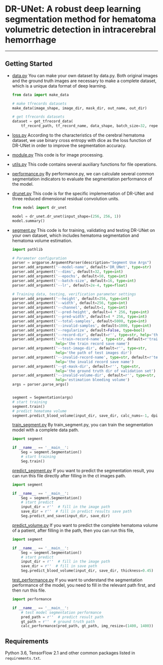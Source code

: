 # DR-UNet: A robust deep learning segmentation method for hematoma volumetric detection in intracerebral hemorrhage

------


## Getting Started

- [data.py](drunet/data.py)  You can make your own dataset by data.py. Both original images and the ground truth images are necessary to make a complete dataset, which is a unique data format of deep learning.

  ```python
  from data import make_data
  
  # make tfrecords datasets
  make_data(image_shape, image_dir, mask_dir, out_name, out_dir)
  
  # get tfrecords datasets
  dataset = get_tfrecord_data(
      tf_record_path, tf_record_name, data_shape, batch_size=32, repeat=1, shuffle=True)
  ```

- [loss.py](drunet/loss.py)  According to the characteristics of the cerebral hematoma dataset, we use binary cross entropy with dice as the loss function of DR-UNet in order to improve the segmentation accuracy. 

- [module.py](drunet/module.py) This code is for image processing.

- [utils.py](drunet/utils.py) This code contains several auxiliary functions for file operations.

- [performance.py](drunet/performance.py) By performance.py, we can calculate several common segmentation indicators to evaluate the segmentation performance of the model.

- [drunet.py](drunet/model/dr_unet.py) This code is for the specific implementation of DR-UNet and three reduced dimensional residual convolution units.

  ```python
  from model import dr_unet
  
  model = dr_unet.dr_unet(input_shape=(256, 256, 1))
  model.summary()
  ```

- [segment.py](drunet/segment.py) This code is for training, validating and testing DR-UNet on your own dataset, which includes hematoma segmentation and hematoma volume estimation.

  ```python
  import pathlib
  
  # Parameter configuration
  parser = argparse.ArgumentParser(description="Segment Use Args")
  parser.add_argument('--model-name', default='DR_UNet', type=str)
  parser.add_argument('--dims', default=32, type=int)
  parser.add_argument('--epochs', default=50, type=int)
  parser.add_argument('--batch-size', default=16, type=int)
  parser.add_argument('--lr', default=2e-4, type=float)
  
  # Training data, testing, verification parameter settings
  parser.add_argument('--height', default=256, type=int)
  parser.add_argument('--width', default=256, type=int)
  parser.add_argument('--channel', default=1, type=int)
  parser.add_argument('--pred-height', default=4 * 256, type=int)
  parser.add_argument('--pred-width', default=4 * 256, type=int)
  parser.add_argument('--total-samples', default=5000, type=int)
  parser.add_argument('--invalid-samples', default=1000, type=int)
  parser.add_argument('--regularize', default=False, type=bool)
  parser.add_argument('--record-dir', default=r'', type=str, help='the save dir of tfrecord')
  parser.add_argument('--train-record-name', type=str, default=r'train_data', 
                      help='the train record save name')
  parser.add_argument('--test-image-dir', default=r'', type=str, 
                      help='the path of test images dir')
  parser.add_argument('--invalid-record-name', type=str, default=r'test_data', 
                      help='the invalid record save name')
  parser.add_argument('--gt-mask-dir', default=r'', type=str, 
                      help='the ground truth dir of validation set')
  parser.add_argument('--invalid-volume-dir', default=r'', type=str, 
                      help='estimation bleeding volume')
  args = parser.parse_args()
  
  
  segment = Segmentation(args)
  # start training
  segment.train() 
  # predict hematoma volume
  segment.predict_blood_volume(input_dir, save_dir, calc_nums=-1, dpi=96, thickness=0.45)
  ```

  [train_segment.py](drunet/train_segment.py) By train_segment.py, you can train the segmentation model with a complete data path.
  
  ```python
  import segment
  
  if __name__ == '__main__':
      Seg = segment.Segmentation()
      # start training
      Seg.train()
  ```
  
  [predict_segment.py](drunet/predict_segment.py) If you want to predict the segmentation result, you can run this file directly after filling in the ct images path.
  
  ```python
  import segment
  
  if __name__ == '__main__':
      Seg = segment.Segmentation()
      # start predict
      input_dir = r''  # fill in the image path
      save_dir = r''  # fill in predict results save path
      Seg.predict_and_save(input_dir, save_dir)
  
  ```
  
  [predict_volume.py](drunet/predict_volume.py) If you want to predict the complete hematoma volume of a patient, after filling in the path, then you can run this file,
  
  ```python
  import segment
  
  if __name__ == '__main__':
      Seg = segment.Segmentation()
      # start predict
      input_dir = r''  # fill in the image path
      save_dir = r''  # fill in save path
      Seg.predict_blood_volume(input_dir, save_dir, thickness=0.45)
  ```
  
  [test_performance.py](drunet/test_performance.py) If you want to understand the segmentation performance of the model, you need to fill in the relevant path first, and then run this file.
  
  ```python
  import performance
  
  if __name__ == '__main__':
      # test model segmentation performance
      pred_path = r''  # predict result path
      gt_path = r''  # ground truth path
      calc_performance(pred_path, gt_path, img_resize=(1400, 1400))
  ```
  
  

## Requirements

Python 3.6, TensorFlow 2.1 and other common packages listed in `requirements.txt`.

